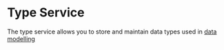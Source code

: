Type Service
=============

The type service allows you to store and maintain data types used in [data modelling](https://opendatadsl.atlassian.net/wiki/spaces/DOCUMENTAT/pages/2752902/Data+Modelling)
